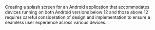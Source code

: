 Creating a splash screen for an Android application that accommodates devices running on both Android versions below 12 and those above 12 requires careful consideration of design and implementation to ensure a seamless user experience across various devices.
